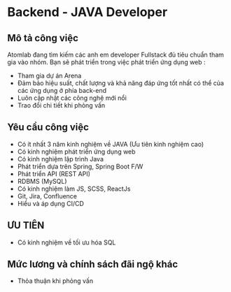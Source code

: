 # Backend - JAVA Developer

Mô tả công việc
---------------

Atomlab đang tìm kiếm các anh em developer Fullstack đủ tiêu chuẩn tham gia vào nhóm. Bạn sẽ phát triển trong việc phát triển ứng dụng web :
-   Tham gia dự án Arena
-   Đảm bảo hiệu suất, chất lượng và khả năng đáp ứng tốt nhất có thể của các ứng dụng ở phía back-end
-   Luôn cập nhật các công nghệ mới nổi
-   Trao đổi chi tiết khi phỏng vấn

Yêu cầu công việc
-----------------

-   Có ít nhất 3 năm kinh nghiệm về JAVA (Ưu tiên kinh nghiệm cao)
-   Có kinh nghiệm phát triển ứng dụng web
-   Có kinh nghiệm lập trình Java
-   Phát triển dựa trên Spring, Spring Boot F/W
-   Phát triển API (REST API)
-   RDBMS (MySQL)
-   Có kinh nghiệm làm JS, SCSS, ReactJs
-   Git, Jira, Confluence
-   Hiểu và áp dụng CI/CD

ƯU TIÊN
-----------------

-   Có kinh nghiệm về tối ưu hóa SQL

Mức lương và chính sách đãi ngộ khác
-----------------

- Thỏa thuận khi phỏng vấn